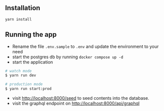 ## Installation

```bash
yarn install
```

## Running the app

- Rename the file `.env.sample` to `.env` and update the environment to your need
- start the postgres db by running `docker compose up -d`
- start the application

```bash
# watch mode
$ yarn run dev

# production mode
$ yarn run start:prod
```

- visit <http://localhost:8000/seed> to seed contents into the database.
- visit the graphql endpoint on <http://localhost:8000/api/graphql>
